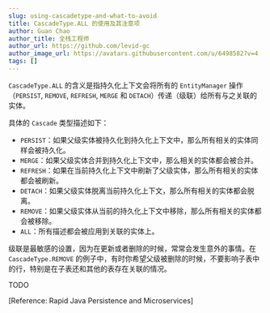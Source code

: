 ```yaml
---
slug: using-cascadetype-and-what-to-avoid
title: CascadeType.ALL 的使用及其注意项 
author: Guan Chao
author_title: 全栈工程师
author_url: https://github.com/levid-gc
author_image_url: https://avatars.githubusercontent.com/u/6498582?v=4
tags: []
---
```


`CascadeType.ALL` 的含义是指持久化上下文会将所有的 `EntityManager` 操作（`PERSIST`, `REMOVE`, `REFRESH`, `MERGE` 和 `DETACH`）传递（级联）给所有与之关联的实体。

具体的 `Cascade` 类型描述如下：

- `PERSIST`：如果父级实体被持久化到持久化上下文中，那么所有相关的实体同样会被持久化。
- `MERGE`：如果父级实体合并到持久化上下文中，那么相关的实体都会被合并。
- `REFRESH`：如果在当前持久化上下文中刷新了父级实体，那么所有相关的实体都会被刷新。
- `DETACH`：如果父级实体脱离当前持久化上下文，那么所有相关的实体都会脱离。
- `REMOVE`：如果父级实体从当前的持久化上下文中移除，那么所有相关的实体都会被移除。
- `ALL`：所有描述都会被应用到关联的实体上。

级联是最敏感的设置，因为在更新或者删除的时候，常常会发生意外的事情。在 `CascadeType.REMOVE` 的例子中，有时你希望父级被删除的时候，不要影响子表中的行，特别是在子表还和其他的表存在关联的情况。

TODO

[Reference: Rapid Java Persistence and Microservices]

